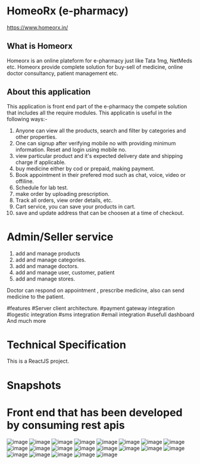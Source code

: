 # HomeoRx (e-pharmacy)
https://www.homeorx.in/

## What is Homeorx
Homeorx is an online plateform for e-pharmacy just like Tata 1mg, NetMeds etc. Homeorx provide complete solution for buy-sell of medicine, online doctor consultancy, patient management etc.

## About this application
This application is front end part of the e-pharmacy the compete solution that includes all the require modules. 
This applicatin is useful in the following ways:-
1) Anyone can view all the products, search and filter by categories and other properties. 
2) One can signup after verifying mobile no with providing minimum information. Reset and login using mobile no. 
3) view particular product and it's expected delivery date and shipping charge if applicable. 
4) buy medicine either by cod or prepaid, making payment.
5) Book appointment in their prefered mod such as chat, voice, video or offiline. 
6) Schedule for lab test. 
7) make order by uploading prescription. 
8) Track all orders, view order details, etc. 
9) Cart service, you can save your products in cart. 
10) save and update address that can be choosen at a time of checkout. 


# Admin/Seller service
1) add and manage products
2) add and manage categories. 
3) add and manage doctors. 
4) add and manage user, customer, patient
5) add and manage stores. 


Doctor can respond on appointment , prescribe medicine, also can send medicine to the patient. 

#features
#Server client architecture. 
#payment gateway integration
#logestic integration
#sms integration 
#email integration
#usefull dashboard 
And much more

# Technical Specification
This is a ReactJS project.

# Snapshots

# Front end that has been developed by consuming rest apis
![image](https://github.com/manish8285/e-pharmacy/assets/113131864/e79f3b59-2747-40c5-a2ac-0f03d49803a0)
![image](https://github.com/manish8285/e-pharmacy/assets/113131864/41cc4340-da42-4333-8f4f-f8f2de2dac03)
![image](https://github.com/manish8285/e-pharmacy/assets/113131864/ab9edc36-b5f4-4677-8bfa-302e761ed567)
![image](https://github.com/manish8285/e-pharmacy/assets/113131864/7bea2316-be35-41ba-9238-452301990517)
![image](https://github.com/manish8285/e-pharmacy/assets/113131864/0e6ac363-17ba-4603-8962-39883d979b16)
![image](https://github.com/manish8285/e-pharmacy/assets/113131864/dfcdf7dc-ac02-4970-bf5f-016fd1bccabc)
![image](https://github.com/manish8285/e-pharmacy/assets/113131864/bf633827-fd12-4399-adb7-8263f6c1969f)
![image](https://github.com/manish8285/e-pharmacy/assets/113131864/0de741fe-f901-4eae-9887-ddf3455cb827)
![image](https://github.com/manish8285/e-pharmacy/assets/113131864/709116bf-e9e7-476e-b8e4-e31cf7e67399)
![image](https://github.com/manish8285/e-pharmacy/assets/113131864/8abbffa4-63b0-4ae3-b993-8a16d5ff48c3)
![image](https://github.com/manish8285/e-pharmacy/assets/113131864/8d5b9995-bba8-4cbd-9e7d-eeddb58699e9)
![image](https://github.com/manish8285/e-pharmacy/assets/113131864/ee052a26-2a7a-4e65-9e98-385b353473bd)
![image](https://github.com/manish8285/e-pharmacy/assets/113131864/18c6b00d-a8d9-4bc4-a788-47264c0f9ebc)
![image](https://github.com/manish8285/e-pharmacy/assets/113131864/05690872-48ae-4c6e-b03f-b4fc0e4cafc9)
![image](https://github.com/manish8285/e-pharmacy/assets/113131864/3c829c05-cd6e-4c4e-94f5-1e8305ed7049)
![image](https://github.com/manish8285/e-pharmacy/assets/113131864/d2526999-5fad-43a2-8562-cd922118b8c7)
![image](https://github.com/manish8285/e-pharmacy/assets/113131864/b97f5f89-e829-49cf-99e8-e75061036703)
![image](https://github.com/manish8285/e-pharmacy/assets/113131864/2f99f5ca-385c-407d-9d15-935abf154c1e)
![image](https://github.com/manish8285/e-pharmacy/assets/113131864/eef23d1b-5f6a-4014-9e26-1cc84e6370f5)
![image](https://github.com/manish8285/e-pharmacy/assets/113131864/1e014a7a-fe35-4f54-a288-c5df7a30d195)
![image](https://github.com/manish8285/e-pharmacy/assets/113131864/2cd5abac-bc17-43c0-aa40-f4e44936b6bd)


